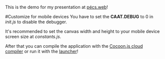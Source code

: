 This is the demo for my presentation at [pécs.web](http://www.meetup.com/pecs-web/messages/boards/thread/29606602)!

#Customize for mobile devices
You have to set the **CAAT.DEBUG** to 0 in *init.js* to disable the debugger.

It's recommended to set the canvas width and height to your mobile device screen size at *constants.js*.

After that you can compile the application with the [Cocoon.js cloud compiler](https://cocoonjsservice.ludei.com/cloud/login/) or run it with the [launcher](http://wiki.ludei.com/cocoonjs:launcherapp)!